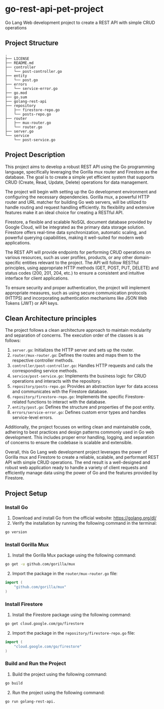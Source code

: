 # go-rest-api-pet-project

Go Lang Web development project to create a REST API with simple CRUD operations

## Project Structure
```tree
.
├── LICENSE
├── README.md
├── controller
│   └── post-controller.go
├── entity
│   └── post.go
├── errors
│   └── service-error.go
├── go.mod
├── go.sum
├── golang-rest-api
├── repository
│   ├── firestore-repo.go
│   └── posts-repo.go
├── router
│   ├── mux-router.go
│   └── router.go
├── server.go
└── service
    └── post-service.go
```

## Project Description
This project aims to develop a robust REST API using the Go programming language, specifically leveraging the Gorilla mux router and Firestore as the database. The goal is to create a simple yet efficient system that supports CRUD (Create, Read, Update, Delete) operations for data management.

The project will begin with setting up the Go development environment and configuring the necessary dependencies. Gorilla mux, a powerful HTTP router and URL matcher for building Go web servers, will be utilized to handle routing and request handling efficiently. Its flexibility and extensive features make it an ideal choice for creating a RESTful API.

Firestore, a flexible and scalable NoSQL document database provided by Google Cloud, will be integrated as the primary data storage solution. Firestore offers real-time data synchronization, automatic scaling, and powerful querying capabilities, making it well-suited for modern web applications.

The REST API will provide endpoints for performing CRUD operations on various resources, such as user profiles, products, or any other domain-specific entities relevant to the project. The API will follow RESTful principles, using appropriate HTTP methods (GET, POST, PUT, DELETE) and status codes (200, 201, 204, etc.) to ensure a consistent and intuitive interface for client applications.

To ensure security and proper authentication, the project will implement appropriate measures, such as using secure communication protocols (HTTPS) and incorporating authentication mechanisms like JSON Web Tokens (JWT) or API keys.

## Clean Architecture principles
The project follows a clean architecture approach to maintain modularity and separation of concerns. The execution order of the classes is as follows:

1. `server.go`: Initializes the HTTP server and sets up the router.
2. `router/mux-router.go`: Defines the routes and maps them to the respective controller methods.
3. `controller/post-controller.go`: Handles HTTP requests and calls the corresponding service methods.
4. `service/post-service.go`: Implements the business logic for CRUD operations and interacts with the repository.
5. `repository/posts-repo.go`: Provides an abstraction layer for data access and communicates with the Firestore database.
6. `repository/firestore-repo.go`: Implements the specific Firestore-related functions to interact with the database.
7. `entity/post.go`: Defines the structure and properties of the post entity.
8. `errors/service-error.go`: Defines custom error types and handles service-level errors.

Additionally, the project focuses on writing clean and maintainable code, adhering to best practices and design patterns commonly used in Go web development. This includes proper error handling, logging, and separation of concerns to ensure the codebase is scalable and extensible.

Overall, this Go Lang web development project leverages the power of Gorilla mux and Firestore to create a reliable, scalable, and performant REST API with simple CRUD operations. The end result is a well-designed and robust web application ready to handle a variety of client requests and efficiently manage data using the power of Go and the features provided by Firestore.

## Project Setup
### Install Go
1. Download and install Go from the official website: https://golang.org/dl/
2. Verify the installation by running the following command in the terminal:
```bash
go version
```
### Install Gorilla Mux
1. Install the Gorilla Mux package using the following command:
```bash
go get -u github.com/gorilla/mux
```
2. Import the package in the `router/mux-router.go` file:
```go
import (
    "github.com/gorilla/mux"
)
```
### Install Firestore
1. Install the Firestore package using the following command:
```bash
go get cloud.google.com/go/firestore
```
2. Import the package in the `repository/firestore-repo.go` file:
```go
import (
    "cloud.google.com/go/firestore"
)
```
### Build and Run the Project
1. Build the project using the following command:
```bash
go build
```
2. Run the project using the following command:
```bash
go run golang-rest-api.
```